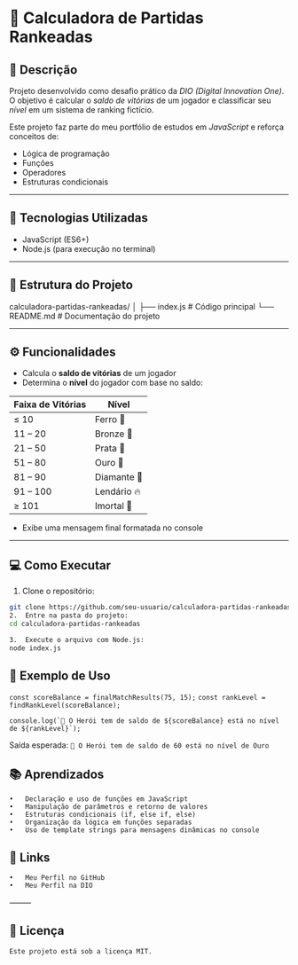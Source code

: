# 🧮 Calculadora de Partidas Rankeadas

## 📖 Descrição
Projeto desenvolvido como desafio prático da *DIO (Digital Innovation One)*.  
O objetivo é calcular o *saldo de vitórias* de um jogador e classificar seu *nível* em um sistema de ranking fictício.  

Este projeto faz parte do meu portfólio de estudos em *JavaScript* e reforça conceitos de:
- Lógica de programação
- Funções
- Operadores
- Estruturas condicionais

---

## 🚀 Tecnologias Utilizadas
- JavaScript (ES6+)
- Node.js (para execução no terminal)

---

## 📂 Estrutura do Projeto
calculadora-partidas-rankeadas/
│
├── index.js       # Código principal
└── README.md      # Documentação do projeto

---

## ⚙️ Funcionalidades
- Calcula o **saldo de vitórias** de um jogador  
- Determina o **nível** do jogador com base no saldo:  

| Faixa de Vitórias | Nível      |
|------------------|------------|
| ≤ 10             | Ferro 🥉    |
| 11 – 20          | Bronze 🥉   |
| 21 – 50          | Prata 🥈    |
| 51 – 80          | Ouro 🥇     |
| 81 – 90          | Diamante 💎 |
| 91 – 100         | Lendário 🔥 |
| ≥ 101            | Imortal 👑 |

- Exibe uma mensagem final formatada no console

---

## 💻 Como Executar
1. Clone o repositório:
```bash
git clone https://github.com/seu-usuario/calculadora-partidas-rankeadas.git
2.	Entre na pasta do projeto:
cd calculadora-partidas-rankeadas

3.	Execute o arquivo com Node.js:
node index.js
```

## 🧪 Exemplo de Uso

```const scoreBalance = finalMatchResults(75, 15);```
```const rankLevel = findRankLevel(scoreBalance);```

```console.log(`🦸 O Herói tem de saldo de ${scoreBalance} está no nível de ${rankLevel}`);```

Saída esperada:
```🦸 O Herói tem de saldo de 60 está no nível de Ouro ```

## 📚 Aprendizados
	•	Declaração e uso de funções em JavaScript
	•	Manipulação de parâmetros e retorno de valores
	•	Estruturas condicionais (if, else if, else)
	•	Organização da lógica em funções separadas
	•	Uso de template strings para mensagens dinâmicas no console

## 🔗 Links
	•	Meu Perfil no GitHub
	•	Meu Perfil na DIO

⸻

## 📝 Licença

    Este projeto está sob a licença MIT.